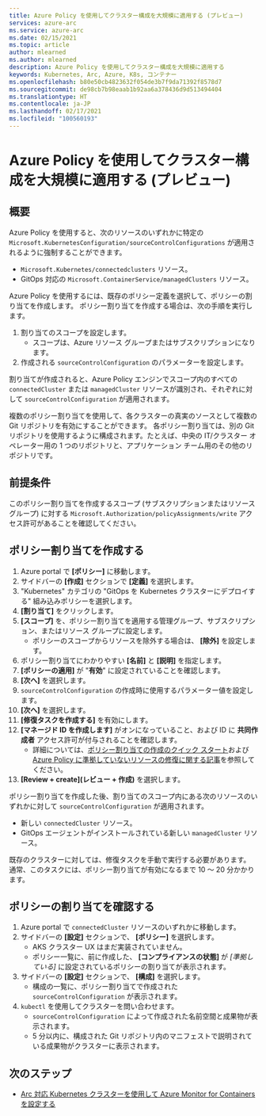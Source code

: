 ```yaml
---
title: Azure Policy を使用してクラスター構成を大規模に適用する (プレビュー)
services: azure-arc
ms.service: azure-arc
ms.date: 02/15/2021
ms.topic: article
author: mlearned
ms.author: mlearned
description: Azure Policy を使用してクラスター構成を大規模に適用する
keywords: Kubernetes, Arc, Azure, K8s, コンテナー
ms.openlocfilehash: b80e50cb4823632f054de3b7f9da71392f8578d7
ms.sourcegitcommit: de98cb7b98eaab1b92aa6a378436d9d513494404
ms.translationtype: HT
ms.contentlocale: ja-JP
ms.lasthandoff: 02/17/2021
ms.locfileid: "100560193"
---
```

# <a name="use-azure-policy-to-apply-cluster-configurations-at-scale-preview"></a>Azure Policy を使用してクラスター構成を大規模に適用する (プレビュー)

## <a name="overview"></a>概要

Azure Policy を使用すると、次のリソースのいずれかに特定の `Microsoft.KubernetesConfiguration/sourceControlConfigurations` が適用されるように強制することができます。
*  `Microsoft.Kubernetes/connectedclusters` リソース。
* GitOps 対応の `Microsoft.ContainerService/managedClusters` リソース。 

Azure Policy を使用するには、既存のポリシー定義を選択して、ポリシーの割り当てを作成します。 ポリシー割り当てを作成する場合は、次の手順を実行します。
1. 割り当てのスコープを設定します。
    * スコープは、Azure リソース グループまたはサブスクリプションになります。 
2. 作成される `sourceControlConfiguration` のパラメーターを設定します。 

割り当てが作成されると、Azure Policy エンジンでスコープ内のすべての `connectedCluster` または `managedCluster` リソースが識別され、それぞれに対して `sourceControlConfiguration` が適用されます。

複数のポリシー割り当てを使用して、各クラスターの真実のソースとして複数の Git リポジトリを有効にすることができます。 各ポリシー割り当ては、別の Git リポジトリを使用するように構成されます。たとえば、中央の IT/クラスター オペレーター用の 1 つのリポジトリと、アプリケーション チーム用のその他のリポジトリです。

## <a name="prerequisite"></a>前提条件

このポリシー割り当てを作成するスコープ (サブスクリプションまたはリソース グループ) に対する `Microsoft.Authorization/policyAssignments/write` アクセス許可があることを確認してください。

## <a name="create-a-policy-assignment"></a>ポリシー割り当てを作成する

1. Azure portal で **[ポリシー]** に移動します。
1. サイドバーの **[作成]** セクションで **[定義]** を選択します。
1. "Kubernetes" カテゴリの "GitOps を Kubernetes クラスターにデプロイする" 組み込みポリシーを選択します。 
1. **[割り当て]** をクリックします。
1. **[スコープ]** を、ポリシー割り当てを適用する管理グループ、サブスクリプション、またはリソース グループに設定します。
    * ポリシーのスコープからリソースを除外する場合は、 **[除外]** を設定します。
1. ポリシー割り当てにわかりやすい **[名前]** と **[説明]** を指定します。
1. **[ポリシーの適用]** が "**有効**" に設定されていることを確認します。
1. **[次へ]** を選択します。
1. `sourceControlConfiguration` の作成時に使用するパラメーター値を設定します。
1. **[次へ]** を選択します。
1. **[修復タスクを作成する]** を有効にします。
1. **[マネージド ID を作成します]** がオンになっていること、および ID に **共同作成者** アクセス許可が付与されることを確認します。 
    * 詳細については、[ポリシー割り当ての作成のクイック スタート](../../governance/policy/assign-policy-portal.md)および [Azure Policy に準拠していないリソースの修復に関する記事](../../governance/policy/how-to/remediate-resources.md)を参照してください。
1. **[Review + create]\(レビュー + 作成\)** を選択します。

ポリシー割り当てを作成した後、割り当てのスコープ内にある次のリソースのいずれかに対して `sourceControlConfiguration` が適用されます。
* 新しい `connectedCluster` リソース。
* GitOps エージェントがインストールされている新しい `managedCluster` リソース。 

既存のクラスターに対しては、修復タスクを手動で実行する必要があります。 通常、このタスクには、ポリシー割り当てが有効になるまで 10 ～ 20 分かかります。

## <a name="verify-a-policy-assignment"></a>ポリシーの割り当てを確認する

1. Azure portal で `connectedCluster` リソースのいずれかに移動します。
1. サイドバーの **[設定]** セクションで、 **[ポリシー]** を選択します。 
    * AKS クラスター UX はまだ実装されていません。
    * ポリシー一覧に、前に作成した、 **[コンプライアンスの状態]** が *[準拠している]* に設定されているポリシーの割り当てが表示されます。
1. サイドバーの **[設定]** セクションで、 **[構成]** を選択します。
    * 構成の一覧に、ポリシー割り当てで作成された `sourceControlConfiguration` が表示されます。
1. `kubectl` を使用してクラスターを問い合わせます。 
    * `sourceControlConfiguration` によって作成された名前空間と成果物が表示されます。
    * 5 分以内に、構成された Git リポジトリ内のマニフェストで説明されている成果物がクラスターに表示されます。

## <a name="next-steps"></a>次のステップ

* [Arc 対応 Kubernetes クラスターを使用して Azure Monitor for Containers を設定する](../../azure-monitor/insights/container-insights-enable-arc-enabled-clusters.md)
